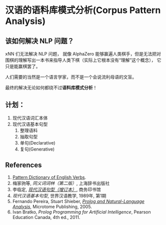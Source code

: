 # 汉语的语料库模式分析(Corpus Pattern Analysis)
## 该如何解决 NLP 问题？
xNN 们无法解决 NLP 问题，
就像 AlphaZero 能够赢遍人类棋手，但是无法把对围棋的理解写出一本书来指导人类下棋（实际上它根本没有“理解”这个概念），
它只是能赢棋罢了。

人们需要的当然是一个语言学家，而不是一个会说流利母语的文盲。

最终的解决无论如何都绕不过**语料库模式分析**！

## 计划：
1. 现代汉语词汇本体
1. 现代汉语基本句型
   1. 整理语料
   1. 抽取句型
   1. 单句(Declarative)
   1. 复句(Generative)

##  References
1. [Pattern Dictionary of English Verbs](http://www.pdev.org.uk/).
1. 梅家驹等, _同义词词林（第二版）_, 上海辞书出版社
1. 李临定, _[现代汉语句型（增订本）](http://item.jd.com/10620311.html)_, 商务印书馆
1. _现代汉语基本句型_, 世界汉语教学, 1989年, 第1期
1. Fernando Pereira, Stuart Shieber, _[Prolog and Natural-Language Analysis](http://www.mtome.com/Publications/PNLA/pnla.html)_, Microtome Publishing, 2005.
1. Ivan Bratko, _Prolog Programming for Artificial Intelligence_, Pearson Education Canada, 4th ed., 2011.
